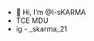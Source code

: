 - 👋 Hi, I’m @I-sKARMA
-  TCE MDU
-  ig - _skarma_21 

<!---
I-sKARMA/I-sKARMA is a ✨ special ✨ repository because its `README.md` (this file) appears on your GitHub profile.
You can click the Preview link to take a look at your changes.
--->
